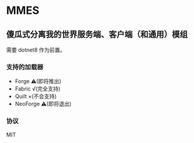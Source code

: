 # MMES
## 傻瓜式分离我的世界服务端、客户端（和通用）模组
需要 dotnet8 作为前置。
### 支持的加载器
- Forge ⚠(即将推出)
- Fabric √(完全支持)
- Quilt ×(不会支持)
- NeoForge ⚠(即将退出)
### 协议
MIT
